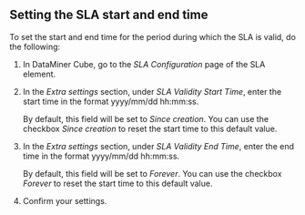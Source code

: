 ## Setting the SLA start and end time

To set the start and end time for the period during which the SLA is valid, do the following:

1. In DataMiner Cube, go to the *SLA Configuration* page of the SLA element.

2. In the *Extra settings* section, under *SLA Validity Start Time*, enter the start time in the format yyyy/mm/dd hh:mm:ss.

    By default, this field will be set to *Since creation*. You can use the checkbox *Since creation* to reset the start time to this default value.

3. In the *Extra settings* section, under *SLA Validity End Time*, enter the end time in the format yyyy/mm/dd hh:mm:ss.

    By default, this field will be set to *Forever*. You can use the checkbox *Forever* to reset the start time to this default value.

4. Confirm your settings.
